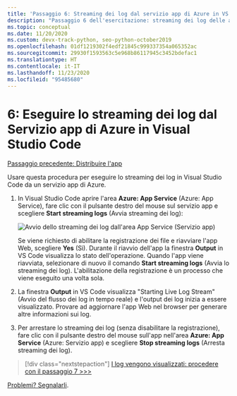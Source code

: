 ```yaml
---
title: 'Passaggio 6: Streaming dei log dal servizio app di Azure in VS Code'
description: "Passaggio 6 dell'esercitazione: streaming dei log delle app in Visual Studio Code"
ms.topic: conceptual
ms.date: 11/20/2020
ms.custom: devx-track-python, seo-python-october2019
ms.openlocfilehash: 01df1219302f4edf21845c999337354a065352ac
ms.sourcegitcommit: 29930f1593563c5e968b86117945c3452bdefac1
ms.translationtype: HT
ms.contentlocale: it-IT
ms.lasthandoff: 11/23/2020
ms.locfileid: "95485680"
---
```

# <a name="6-stream-logs-from-azure-app-service-into-visual-studio-code"></a>6: Eseguire lo streaming dei log dal Servizio app di Azure in Visual Studio Code

[Passaggio precedente: Distribuire l'app](tutorial-deploy-app-service-on-linux-05.md)

Usare questa procedura per eseguire lo streaming dei log in Visual Studio Code da un servizio app di Azure.

1. In Visual Studio Code aprire l'area **Azure: App Service** (Azure: App Service), fare clic con il pulsante destro del mouse sul servizio app e scegliere **Start streaming logs** (Avvia streaming dei log):

   ![Avvio dello streaming dei log dall'area App Service (Servizio app)](media/deploy-azure/start-streaming-logs-in-visual-studio-code.png)

   Se viene richiesto di abilitare la registrazione dei file e riavviare l'app Web, scegliere **Yes** (Sì). Durante il riavvio dell'app la finestra **Output** in VS Code visualizza lo stato dell'operazione. Quando l'app viene riavviata, selezionare di nuovo il comando **Start streaming logs** (Avvia lo streaming dei log). L'abilitazione della registrazione è un processo che viene eseguito una volta sola.

1. La finestra **Output** in VS Code visualizza "Starting Live Log Stream" (Avvio del flusso dei log in tempo reale) e l'output dei log inizia a essere visualizzato. Provare ad aggiornare l'app Web nel browser per generare altre informazioni sui log.

1. Per arrestare lo streaming dei log (senza disabilitare la registrazione), fare clic con il pulsante destro del mouse sull'app nell'area **Azure: App Service** (Azure: Servizio app) e scegliere **Stop streaming logs** (Arresta streaming dei log).

> [!div class="nextstepaction"]
> [I log vengono visualizzati: procedere con il passaggio 7 >>>](tutorial-deploy-app-service-on-linux-07.md)

[Problemi? Segnalarli](https://aka.ms/FlaskVSCQuickstartHelp).
